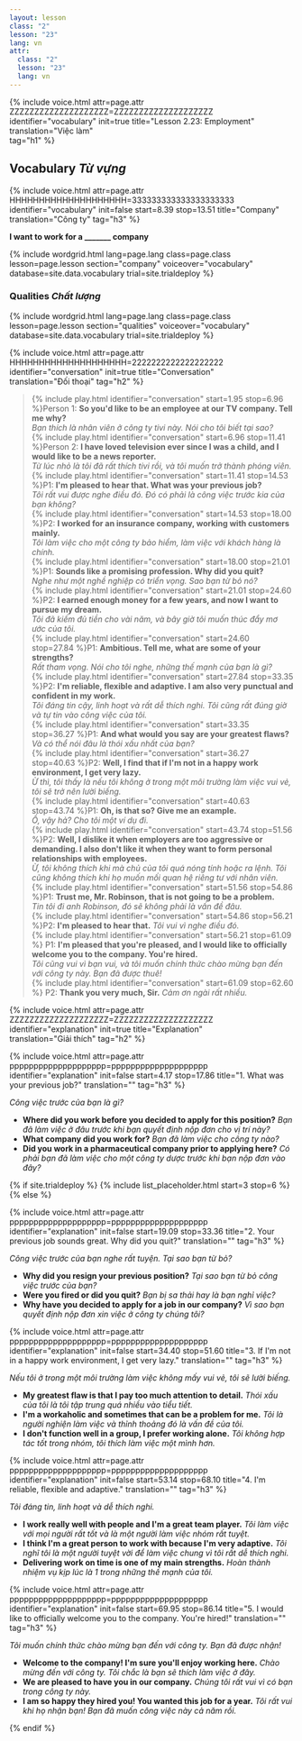 ```yaml
---
layout: lesson
class: "2"
lesson: "23"
lang: vn
attr:
  class: "2"
  lesson: "23"
  lang: vn
---
```



{%  include voice.html attr=page.attr        ZZZZZZZZZZZZZZZZZZZZ=ZZZZZZZZZZZZZZZZZZZZ
	identifier="vocabulary"  init=true
	title="Lesson 2.23: Employment"
	translation="Việc làm"      
    tag="h1" %}


## Vocabulary *Từ vựng*


{%  include voice.html attr=page.attr       HHHHHHHHHHHHHHHHHHHH=333333333333333333333
	identifier="vocabulary"  init=false start=8.39 stop=13.51
	title="Company"        
	translation="Công ty"
    tag="h3" %}

**I want to work for a _______ company**

{% include wordgrid.html lang=page.lang
		class=page.class 
		lesson=page.lesson 
		section="company"
		voiceover="vocabulary"
		database=site.data.vocabulary 
		trial=site.trialdeploy %}


### Qualities *Chất lượng*

{% include wordgrid.html lang=page.lang
		class=page.class 
		lesson=page.lesson 
		section="qualities"
		voiceover="vocabulary"
		database=site.data.vocabulary 
		trial=site.trialdeploy %}
	
		
{%  include voice.html attr=page.attr    HHHHHHHHHHHHHHHHHHHH=2222222222222222222
	identifier="conversation"  init=true
	title="Conversation"        
	translation="Đối thoại"
    tag="h2" %}

>{% include play.html identifier="conversation" start=1.95 stop=6.96 %}Person 1: **So you'd like to be an employee at our TV company. Tell me why?**   
*Bạn thích là nhân viên ở công ty tivi này. Nói cho tôi biết tại sao?*    
>{% include play.html identifier="conversation" start=6.96  stop=11.41 %}Person 2: **I have loved television ever since I was a child, and I would like to be a news reporter.**     
*Từ lúc nhỏ là tôi đã rất thích tivi rồi, và tôi muốn trở thành phóng viên.*   
>{% include play.html identifier="conversation" start=11.41  stop=14.53 %}P1: **I'm pleased to hear that. What was your previous job?**      
*Tôi rất vui được nghe điều đó. Đó có phải là công việc trước kia của bạn không?*  
>{% include play.html identifier="conversation" start=14.53 stop=18.00 %}P2: **I worked for an insurance company, working with customers mainly.**    
*Tôi làm việc cho một công ty bảo hiểm, làm việc với khách hàng là chính.*  
>{% include play.html identifier="conversation" start=18.00  stop=21.01 %}P1: **Sounds like a promising profession. Why did you quit?**     
*Nghe như một nghề nghiệp có triển vọng. Sao bạn từ bỏ nó?*   
>{% include play.html identifier="conversation" start=21.01 stop=24.60 %}P2: **I earned enough money for a few years, and now I want to pursue my dream.**    
*Tôi đã kiếm đủ tiền cho vài năm, và bây giờ tôi muốn thúc đẩy mơ ước của tôi.*  
>{% include play.html identifier="conversation" start=24.60 stop=27.84 %}P1: **Ambitious. Tell me, what are some of your strengths?**      
*Rất tham vọng. Nói cho tôi nghe, những thế mạnh của bạn là gì?*  
>{% include play.html identifier="conversation" start=27.84 stop=33.35 %}P2: **I'm reliable, flexible and adaptive. I am also very punctual and confident in my work.**    
*Tôi đáng tin cậy, linh hoạt và rất dễ thích nghi. Tôi cũng rất đúng giờ và tự tin vào công việc của tôi.*  
>{% include play.html identifier="conversation" start=33.35 stop=36.27 %}P1: **And what would you say are your greatest flaws?**    
*Và có thể nói đâu là thói xấu nhất của bạn?*  
>{% include play.html identifier="conversation" start=36.27 stop=40.63 %}P2: **Well, I find that if I'm not in a happy work environment, I get very lazy.**   
*Ừ thì, tôi thấy là nếu tôi không ở trong một môi trường làm việc vui vẻ, tôi sẽ trở nên lười biếng.*    
>{% include play.html identifier="conversation" start=40.63 stop=43.74 %}P1: **Oh, is that so? Give me an example.**    
*Ồ, vậy hả? Cho tôi một ví dụ đi.*  
>{% include play.html identifier="conversation" start=43.74 stop=51.56 %}P2: **Well, I dislike it when employers are too aggressive or demanding. I also don't like it when they want to form personal relationships with employees.**    
*Ừ, tôi không thích khi mà chủ của tôi quá nóng tính hoặc ra lệnh. Tôi cũng không thích khi họ muốn mối quan hệ riêng tư với nhân viên.*  
>{% include play.html identifier="conversation" start=51.56 stop=54.86 %}P1: **Trust me, Mr. Robinson, that is not going to be a problem.**    
*Tin tôi đi anh Robinson, đó sẽ không phải là vấn đề đâu.*  
>{% include play.html identifier="conversation" start=54.86 stop=56.21 %}P2: **I'm pleased to hear that.**  *Tôi vui vì nghe điều đó.*  
>{% include play.html identifier="conversation" start=56.21 stop=61.09 %} P1: **I'm pleased that you're pleased, and I would like to officially welcome you to the company. You're hired.**    
*Tôi cũng vui vì bạn vui, và tôi muốn chính thức chào mừng bạn đến với công ty này. Bạn đã được thuê!*  
>{% include play.html identifier="conversation" start=61.09 stop=62.60 %} P2: **Thank you very much, Sir.**  *Cảm ơn ngài rất nhiều.*  



{%  include voice.html attr=page.attr    ZZZZZZZZZZZZZZZZZZZZ=ZZZZZZZZZZZZZZZZZZZZ
	identifier="explanation"  init=true
	title="Explanation"        
	translation="Giải thích"
    tag="h2" %}



{%  include voice.html attr=page.attr    pppppppppppppppppppp=pppppppppppppppppppp
	identifier="explanation"  init=false start=4.17 stop=17.86
	title="1.  What was your previous job?"
	translation=""
    tag="h3" %}

*Công việc trước của bạn là gì?*

- **Where did you work before you decided to apply for this position?**  *Bạn đã làm việc ở đâu trước khi bạn quyết định nộp đơn cho vị trí này?*
- **What company did you work for?**  *Bạn đã làm việc cho công ty nào?*
- **Did you work in a pharmaceutical company prior to applying here?**   *Có phải bạn đã làm việc cho một công ty dược trước khi bạn nộp đơn vào đây?*

{% if site.trialdeploy %}
  {% include list_placeholder.html start=3 stop=6 %}
  {% else %}
 


{%  include voice.html attr=page.attr    pppppppppppppppppppp=pppppppppppppppppppp
	identifier="explanation"  init=false start=19.09 stop=33.36
	title="2. Your previous job sounds great. Why did you quit?"
	translation=""
    tag="h3" %}

*Công việc trước của bạn nghe rất tuyện. Tại sao bạn từ bỏ?*
- **Why did you resign your previous position?**  *Tại sao bạn từ bỏ công việc trước của bạn?*
- **Were you fired or did you quit?**  *Bạn bị sa thải hay là bạn nghỉ việc?*
- **Why have you decided to apply for a job in our company?**  *Vì sao bạn quyết định nộp đơn xin việc ở công ty chúng tôi?*



{%  include voice.html attr=page.attr    pppppppppppppppppppp=pppppppppppppppppppp
	identifier="explanation"  init=false start=34.40 stop=51.60
	title="3. If I'm not in a happy work environment, I get very lazy."
	translation=""
    tag="h3" %}

*Nếu tôi ở trong một môi trường làm việc không mấy vui vẻ, tôi sẽ lười biếng.*

- **My greatest flaw is that I pay too much attention to detail.**  *Thói xấu của tôi là tôi tập trung quá nhiều vào tiểu tiết.*
- **I'm a workaholic and sometimes that can be a problem for me.**  *Tôi là người nghiện làm việc và thỉnh thoảng đó là vấn đề của tôi.*
- **I don't function well in a group, I prefer working alone.**  *Tôi không hợp tác tốt trong nhóm, tôi thích làm việc một mình hơn.*


{%  include voice.html attr=page.attr    pppppppppppppppppppp=pppppppppppppppppppp
	identifier="explanation"  init=false start=53.14 stop=68.10
	title="4. I'm reliable, flexible and adaptive."
	translation=""
    tag="h3" %}

*Tôi đáng tin, linh hoạt và dễ thích nghi.*

- **I work really well with people and I'm a great team player.**  *Tôi làm việc với mọi người rất tốt và là một người làm việc nhóm rất tuyệt.*
- **I think I'm a great person to work with because I'm very adaptive.**  *Tôi nghĩ tôi là một người tuyệt vời để làm việc chung vì tôi rất dễ thích nghi.*
- **Delivering work on time is one of my main strengths.**  *Hoàn thành nhiệm vụ kịp lúc là 1 trong những thế mạnh của tôi.*


{%  include voice.html attr=page.attr    pppppppppppppppppppp=pppppppppppppppppppp
	identifier="explanation"  init=false start=69.95 stop=86.14
	title="5. I would like to officially welcome you to the company. You're hired!"
	translation=""
    tag="h3" %}

*Tôi muốn chính thức chào mừng bạn đến với công ty. Bạn đã được nhận!*

- **Welcome to the company! I'm sure you'll enjoy working here.**  *Chào mừng đến với công ty. Tôi chắc là bạn sẽ thích làm việc ở đây.*
- **We are pleased to have you in our company.**  *Chúng tôi rất vui vì có bạn trong công ty này.*
- **I am so happy they hired you! You wanted this job for a year.**  *Tôi rất vui khi họ nhận bạn! Bạn đã muốn công việc này cả năm rồi.*



{% endif %}